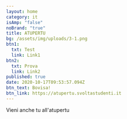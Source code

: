 ```yaml
---
layout: home
category: it
isAmp: "false"
noBrand: "true"
title: ATUPERTU
bg: /assets/img/uploads/3-1.png
btn1:
  txt: Test
  link: Link1
btn2:
  txt: Prova
  link: Link2
published: true
date: 2020-10-17T09:53:57.094Z
btn_text: Bovisa!
btn_link: https://atupertu.svoltastudenti.it
---
```

Vieni anche tu all'atupertu